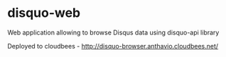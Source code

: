 disquo-web
======

Web application allowing to browse Disqus data using disquo-api library

Deployed to cloudbees - http://disquo-browser.anthavio.cloudbees.net/